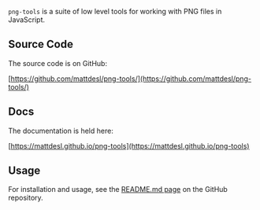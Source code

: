 `png-tools` is a suite of low level tools for working with PNG files in JavaScript.

## Source Code

The source code is on GitHub:

[https://github.com/mattdesl/png-tools/](https://github.com/mattdesl/png-tools/)

## Docs

The documentation is held here:

[https://mattdesl.github.io/png-tools](https://mattdesl.github.io/png-tools)

## Usage

For installation and usage, see the [README.md page](https://github.com/mattdesl/png-tools/) on the GitHub repository.
